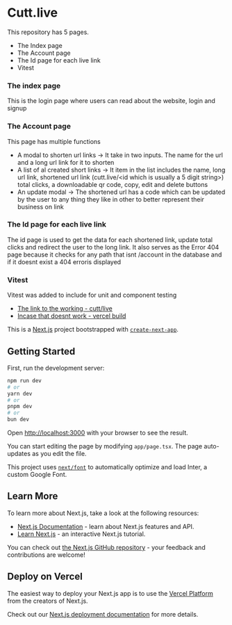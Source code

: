 # Cutt.live

This repository has 5 pages.
- The Index page
- The Account page
- The Id page for each live link
- Vitest

### The index page
This is the login page where users can read about the website, login and signup

### The Account page
This page has multiple functions
- A modal to shorten url links -> It take in two inputs. The name for the url and a long url link for it to shorten
- A list of al created short links -> It item in the list includes the name, long url link, shortened url link (cutt.live/<id which is usually a 5 digit string>) total clicks, a downloadable qr code, copy, edit and delete buttons
- An update modal -> The shortened url has a code which can be updated by the user to any thing they like in other to better represent their business on link
  

### The Id page for each live link
The id page is used to get the data for each shortened link, update total clicks and redirect the user to the long link. It also serves as the Error 404 page because it checks for any path that isnt /account in the database and if it doesnt exist a 404 erroris displayed

### Vitest
Vitest was added to include for unit and component testing


- [The link to the working - cutt/live](https://github-repo-32gy.vercel.app/)
- [Incase that doesnt work - vercel build](https://scissor-codeambiverts-projects.vercel.app/)




This is a [Next.js](https://nextjs.org/) project bootstrapped with [`create-next-app`](https://github.com/vercel/next.js/tree/canary/packages/create-next-app).

## Getting Started

First, run the development server:

```bash
npm run dev
# or
yarn dev
# or
pnpm dev
# or
bun dev
```

Open [http://localhost:3000](http://localhost:3000) with your browser to see the result.

You can start editing the page by modifying `app/page.tsx`. The page auto-updates as you edit the file.

This project uses [`next/font`](https://nextjs.org/docs/basic-features/font-optimization) to automatically optimize and load Inter, a custom Google Font.

## Learn More

To learn more about Next.js, take a look at the following resources:

- [Next.js Documentation](https://nextjs.org/docs) - learn about Next.js features and API.
- [Learn Next.js](https://nextjs.org/learn) - an interactive Next.js tutorial.

You can check out [the Next.js GitHub repository](https://github.com/vercel/next.js/) - your feedback and contributions are welcome!

## Deploy on Vercel

The easiest way to deploy your Next.js app is to use the [Vercel Platform](https://vercel.com/new?utm_medium=default-template&filter=next.js&utm_source=create-next-app&utm_campaign=create-next-app-readme) from the creators of Next.js.

Check out our [Next.js deployment documentation](https://nextjs.org/docs/deployment) for more details.
